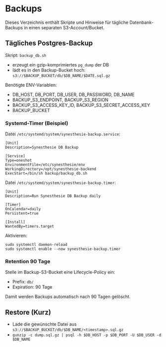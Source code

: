 # Backups

Dieses Verzeichnis enthält Skripte und Hinweise für tägliche Datenbank-Backups in einen separaten S3-Account/Bucket.

## Tägliches Postgres-Backup

Skript: `backup_db.sh`
- erzeugt ein gzip-komprimiertes `pg_dump` der DB
- lädt es in den Backup-Bucket hoch: `s3://$BACKUP_BUCKET/db/$DB_NAME/$DATE.sql.gz`

Benötigte ENV-Variablen:
- DB_HOST, DB_PORT, DB_USER, DB_PASSWORD, DB_NAME
- BACKUP_S3_ENDPOINT, BACKUP_S3_REGION
- BACKUP_S3_ACCESS_KEY_ID, BACKUP_S3_SECRET_ACCESS_KEY
- BACKUP_BUCKET

### Systemd-Timer (Beispiel)

Datei `/etc/systemd/system/synesthesie-backup.service`:
```
[Unit]
Description=Synesthesie DB Backup

[Service]
Type=oneshot
EnvironmentFile=/etc/synesthesie/env
WorkingDirectory=/opt/synesthesie-backend
ExecStart=/bin/sh backup/backup_db.sh
```

Datei `/etc/systemd/system/synesthesie-backup.timer`:
```
[Unit]
Description=Run Synesthesie DB Backup daily

[Timer]
OnCalendar=daily
Persistent=true

[Install]
WantedBy=timers.target
```

Aktivieren:
```
sudo systemctl daemon-reload
sudo systemctl enable --now synesthesie-backup.timer
```

### Retention 90 Tage

Stelle im Backup-S3-Bucket eine Lifecycle-Policy ein:
- Prefix: `db/`
- Expiration: 90 Tage

Damit werden Backups automatisch nach 90 Tagen gelöscht.

## Restore (Kurz)
- Lade die gewünschte Datei aus `s3://$BACKUP_BUCKET/db/$DB_NAME/<timestamp>.sql.gz`
- `gunzip -c dump.sql.gz | psql -h $DB_HOST -p $DB_PORT -U $DB_USER -d $DB_NAME`

